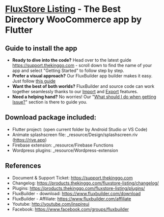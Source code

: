 # [FluxStore Listing](https://1.envato.market/7qoVO) - The Best Directory WooCommerce app by Flutter

## Guide to install the app
- **Ready to dive into the code?** Head over to the latest guide https://support.thekinggo.com - scroll down to find the name of your app and select "Getting Started" to follow step by step.
- **Prefer a visual approach?** Our FluxBuilder app builder makes it easy. Just follow [this guide](https://support.thekinggo.com/help-center/articles/35/36/236/activate-fluxstore-on-fluxbuilder-%F0%9F%92%A5)
- **Want the best of both worlds?** FluxBuilder and source code can work together seamlessly thanks to our [Import](https://support.thekinggo.com/help-center/articles/15/16/144/import) and [Export](https://support.thekinggo.com/help-center/articles/15/16/4/export) features.
- **Need a helping hand?** No worries! Our "[What should I do when getting Issue?](https://1.envato.market/rMkXB)" section is there to guide you.

## Download package included:
- Flutter project: (open current folder by Android Studio or VS Code)
- Animate splashscreen file: _resource/Design/splashscreen.riv (https://rive.app)
- Firebase extension: _resource/Firebase Functions
- Wordpress plugins: _resource/Wordpress-extension

## References 
- Document & Support Ticket: https://support.thekinggo.com
- Changelog: https://products.thekinggo.com/fluxstore-listing/changelog/
- Plugins: https://products.thekinggo.com/fluxstore-listing/plugins/
- FluxBuilder - download: https://www.fluxbuilder.com/download
- FluxBuilder - Affiliate: https://www.fluxbuilder.com/affiliate
- Youtube: http://youtube.com/inspireui
- Facebook: https://www.facebook.com/groups/fluxbuilder
